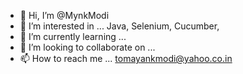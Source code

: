 - 👋 Hi, I’m @MynkModi
- 👀 I’m interested in ... Java, Selenium, Cucumber, 
- 🌱 I’m currently learning ...
- 💞️ I’m looking to collaborate on ...
- 📫 How to reach me ... tomayankmodi@yahoo.co.in

<!---
MynkModi/MynkModi is a ✨ special ✨ repository because its `README.md` (this file) appears on your GitHub profile.
You can click the Preview link to take a look at your changes.
--->
